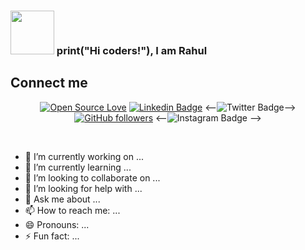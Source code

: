 ### <img src="https://github.com/TheDudeThatCode/TheDudeThatCode/blob/master/Assets/Developer.gif" width="70px"> print("Hi coders!"), I am Rahul

## Connect me 

<div align="center">
 
 
 
 
[![Open Source Love](https://badges.frapsoft.com/os/v2/open-source.svg?v=103)](https://github.com/Rahulkumar0909)
[![Linkedin Badge](https://img.shields.io/badge/-Rahul-blue?style=social&logo=Linkedin&logoColor=blue&link=https://www.linkedin.com/in/rahulkumar-choudhary-b662761a2/)](https://www.linkedin.com/in/rahulkumar-choudhary-b662761a2//) <--![![Twitter Badge](http://img.shields.io/badge/-@AmitSharma-1ca0f1?style=social&logo=twitter&logoColor=blue&link=https://twitter.com/AmitSha57543491)](https://twitter.com/AmitSha57543491)--> [![GitHub followers](https://img.shields.io/github/followers/hac?label=Follow&style=social)](https://github.com/Rahulkumar0909)
<--![![Instagram Badge](https://img.shields.io/badge/-AmitSharma-blue?style=social&logo=Instagram&link=https://www.instagram.com/the_interstellar_guy/?hl=en/)](https://www.instagram.com/the_interstellar_guy/?hl=en/) -->



</div>  

</br>

- 🔭 I’m currently working on ...
- 🌱 I’m currently learning ...
- 👯 I’m looking to collaborate on ...
- 🤔 I’m looking for help with ...
- 💬 Ask me about ...
- 📫 How to reach me: ...
- 😄 Pronouns: ...
- ⚡ Fun fact: ...

